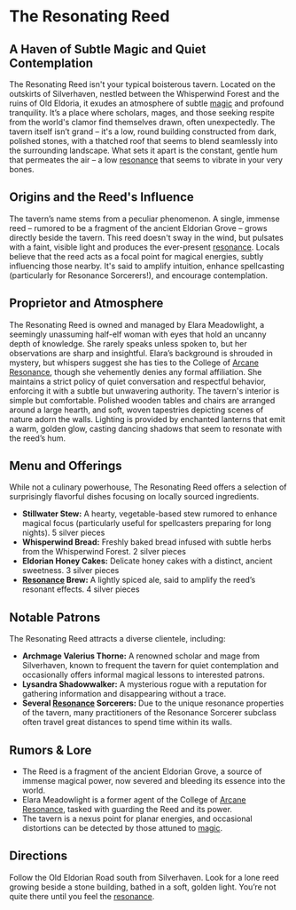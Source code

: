 # The Resonating Reed

## A Haven of Subtle Magic and Quiet Contemplation

The Resonating Reed isn't your typical boisterous tavern. Located on the outskirts of Silverhaven, nestled between the Whisperwind Forest and the ruins of Old Eldoria, it exudes an atmosphere of subtle [magic](/structure/mechanic/magic.md) and profound tranquility. It’s a place where scholars, mages, and those seeking respite from the world's clamor find themselves drawn, often unexpectedly. The tavern itself isn’t grand – it's a low, round building constructed from dark, polished stones, with a thatched roof that seems to blend seamlessly into the surrounding landscape. What sets it apart is the constant, gentle hum that permeates the air – a low [resonance](/structure/mechanic/resonance.md) that seems to vibrate in your very bones.

## Origins and the Reed's Influence

The tavern’s name stems from a peculiar phenomenon. A single, immense reed – rumored to be a fragment of the ancient Eldorian Grove – grows directly beside the tavern. This reed doesn't sway in the wind, but pulsates with a faint, visible light and produces the ever-present [resonance](/structure/mechanic/resonance.md). Locals believe that the reed acts as a focal point for magical energies, subtly influencing those nearby. It's said to amplify intuition, enhance spellcasting (particularly for Resonance Sorcerers!), and encourage contemplation.

## Proprietor and Atmosphere

The Resonating Reed is owned and managed by Elara Meadowlight, a seemingly unassuming half-elf woman with eyes that hold an uncanny depth of knowledge. She rarely speaks unless spoken to, but her observations are sharp and insightful. Elara’s background is shrouded in mystery, but whispers suggest she has ties to the College of [Arcane Resonance](/structure/mechanic/class/sorcerer/subclass/arcane-resonance.md), though she vehemently denies any formal affiliation. She maintains a strict policy of quiet conversation and respectful behavior, enforcing it with a subtle but unwavering authority. The tavern's interior is simple but comfortable. Polished wooden tables and chairs are arranged around a large hearth, and soft, woven tapestries depicting scenes of nature adorn the walls. Lighting is provided by enchanted lanterns that emit a warm, golden glow, casting dancing shadows that seem to resonate with the reed’s hum.

## Menu and Offerings

While not a culinary powerhouse, The Resonating Reed offers a selection of surprisingly flavorful dishes focusing on locally sourced ingredients. 

*   **Stillwater Stew:** A hearty, vegetable-based stew rumored to enhance magical focus (particularly useful for spellcasters preparing for long nights). 5 silver pieces
*   **Whisperwind Bread:** Freshly baked bread infused with subtle herbs from the Whisperwind Forest. 2 silver pieces
*   **Eldorian Honey Cakes:** Delicate honey cakes with a distinct, ancient sweetness. 3 silver pieces
*   **[Resonance](/structure/mechanic/resonance.md) Brew:** A lightly spiced ale, said to amplify the reed’s resonant effects. 4 silver pieces

## Notable Patrons

The Resonating Reed attracts a diverse clientele, including:

*   **Archmage Valerius Thorne:** A renowned scholar and mage from Silverhaven, known to frequent the tavern for quiet contemplation and occasionally offers informal magical lessons to interested patrons.
*   **Lysandra Shadowwalker:** A mysterious rogue with a reputation for gathering information and disappearing without a trace.
*   **Several [Resonance](/structure/mechanic/resonance.md) Sorcerers:**  Due to the unique resonance properties of the tavern, many practitioners of the Resonance Sorcerer subclass often travel great distances to spend time within its walls. 

## Rumors & Lore

*   The Reed is a fragment of the ancient Eldorian Grove, a source of immense magical power, now severed and bleeding its essence into the world.
*   Elara Meadowlight is a former agent of the College of [Arcane Resonance](/structure/mechanic/class/sorcerer/subclass/arcane-resonance.md), tasked with guarding the Reed and its power.
*   The tavern is a nexus point for planar energies, and occasional distortions can be detected by those attuned to [magic](/structure/mechanic/magic.md).

## Directions

Follow the Old Eldorian Road south from Silverhaven.  Look for a lone reed growing beside a stone building, bathed in a soft, golden light. You’re not quite there until you feel the [resonance](/structure/mechanic/resonance.md).

